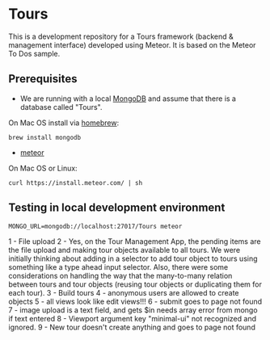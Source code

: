 # Tours
This is a development repository for a Tours framework (backend & management interface) developed using Meteor. It is based on the Meteor To Dos sample.

## Prerequisites

* We are running with a local [MongoDB](https://docs.mongodb.org/manual/installation/) and assume that there is a database called "Tours".

On Mac OS install via [homebrew](http://brew.sh/):

`brew install mongodb`

* [meteor](https://www.meteor.com/install)

On Mac OS or Linux:

`curl https://install.meteor.com/ | sh`


## Testing in local development environment

`MONGO_URL=mongodb://localhost:27017/Tours meteor`

1 - File upload
2 - Yes, on the Tour Management App, the pending items are the file upload and
making tour objects available to all tours. We were initially thinking about
adding in a selector to add tour object to tours using something like a type
ahead input selector. Also, there were some considerations on handling the
way that the many-to-many relation between tours and tour objects (reusing
tour objects or duplicating them for each tour).
3 - Build tours
4 - anonymous users are allowed to create objects
5 - all views look like edit views!!!
6 - submit goes to page not found
7 - image upload is a text field, and gets $in needs array error from mongo if text entered
8 - Viewport argument key "minimal-ui" not recognized and ignored.
9 - New tour doesn't create anything and goes to page not found
